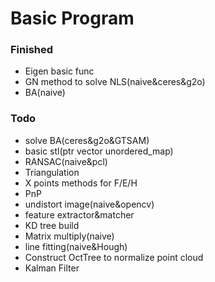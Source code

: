 # Basic Program

### Finished
- Eigen basic func
- GN method to solve NLS(naive&ceres&g2o)
- BA(naive)

### Todo
- solve BA(ceres&g2o&GTSAM)
- basic stl(ptr vector unordered_map)
- RANSAC(naive&pcl)
- Triangulation
- X points methods for F/E/H
- PnP
- undistort image(naive&opencv)
- feature extractor&matcher
- KD tree build
- Matrix multiply(naive)
- line fitting(naive&Hough)
- Construct OctTree to normalize point cloud
- Kalman Filter